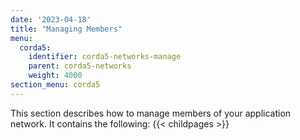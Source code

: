 ```yaml
---
date: '2023-04-18'
title: "Managing Members"
menu:
  corda5:
    identifier: corda5-networks-manage
    parent: corda5-networks
    weight: 4000
section_menu: corda5
---
```

This section describes how to manage members of your application network. It contains the following:
{{< childpages >}}